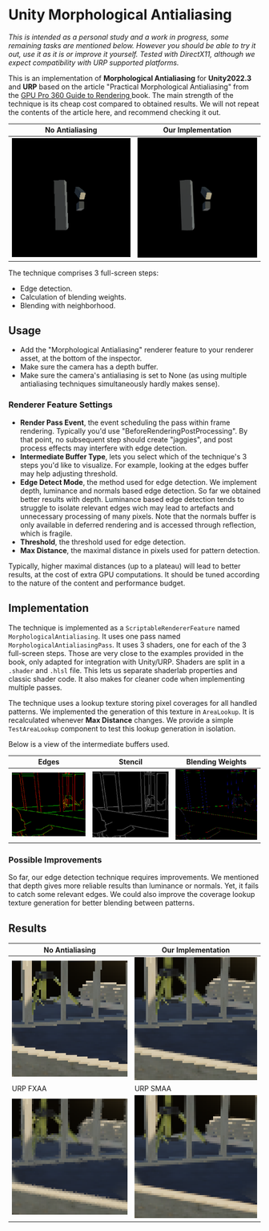 # Unity Morphological Antialiasing

_This is intended as a personal study and a work in progress, some remaining tasks are mentioned below. However you should be able to try it out, use it as it is or improve it yourself. Tested with DirectX11, although we expect compatibility with URP supported platforms._

This is an implementation of **Morphological Antialiasing** for **Unity2022.3** and **URP** based on the article "Practical Morphological Antialiasing" from the [GPU Pro 360 Guide to Rendering
](https://www.routledge.com/GPU-Pro-360-Guide-to-Rendering/Engel/p/book/9780815365501) book. The main strength of the technique is its cheap cost compared to obtained results. We will not repeat the contents of the article here, and recommend checking it out.

| No Antialiasing | Our Implementation |
|---|---|
| ![No Antialiasing](./Images/cubes_no_AA.png) | ![Our Implementation](./Images/cubes_with_AA.png) |

The technique comprises 3 full-screen steps:

* Edge detection.
* Calculation of blending weights.
* Blending with neighborhood.

## Usage

* Add the "Morphological Antialiasing" renderer feature to your renderer asset, at the bottom of the inspector.
* Make sure the camera has a depth buffer.
* Make sure the camera's antialiasing is set to None (as using multiple antialiasing techniques simultaneously hardly makes sense).

### Renderer Feature Settings

* **Render Pass Event**, the event scheduling the pass within frame rendering. Typically you'd use "BeforeRenderingPostProcessing". By that point, no subsequent step should create "jaggies", and post process effects may interfere with edge detection.
* **Intermediate Buffer Type**, lets you select which of the technique's 3 steps you'd like to visualize. For example, looking at the edges buffer may help adjusting threshold.
* **Edge Detect Mode**, the method used for edge detection. We implement depth, luminance and normals based edge detection. So far we obtained better results with depth. Luminance based edge detection tends to struggle to isolate relevant edges wich may lead to artefacts and unnecessary processing of many pixels. Note that the normals buffer is only available in deferred rendering and is accessed through reflection, which is fragile.
* **Threshold**, the threshold used for edge detection.
* **Max Distance**, the maximal distance in pixels used for pattern detection.

Typically, higher maximal distances (up to a plateau) will lead to better results, at the cost of extra GPU computations. It should be tuned according to the nature of the content and performance budget.

## Implementation

The technique is implemented as a `ScriptableRendererFeature` named `MorphologicalAntialiasing`. It uses one pass named `MorphologicalAntialiasingPass`. It uses 3 shaders, one for each of the 3 full-screen steps. Those are very close to the examples provided in the book, only adapted for integration with Unity/URP. Shaders are split in a `.shader` and `.hlsl` file. This lets us separate shaderlab properties and classic shader code. It also makes for cleaner code when implementing multiple passes.

The technique uses a lookup texture storing pixel coverages for all handled patterns. We implemented the generation of this texture in `AreaLookup`. It is recalculated whenever **Max Distance** changes. We provide a simple `TestAreaLookup` component to test this lookup generation in isolation.

Below is a view of the intermediate buffers used.

| Edges | Stencil | Blending Weights |
|---|---|---|
| ![Edges](./Images/edges.png) | ![Stencil](./Images/stencil.png) | ![Blending Weights](./Images/blending-weights.png) |

### Possible Improvements

So far, our edge detection technique requires improvements. We mentioned that depth gives more reliable results than luminance or normals. Yet, it fails to catch some relevant edges. We could also improve the coverage lookup texture generation for better blending between patterns.

## Results

| No Antialiasing | Our Implementation |
|---|---|
| ![No Antialiasing](./Images/NoAA_resized.png) | ![Our Implementation](./Images/AA-Morphological_resized.png) |
| URP FXAA | URP SMAA |
| ![URP FXAA](./Images/FXAA_resized.png) | ![URP SMAA](./Images/SMAA_resized.png) |